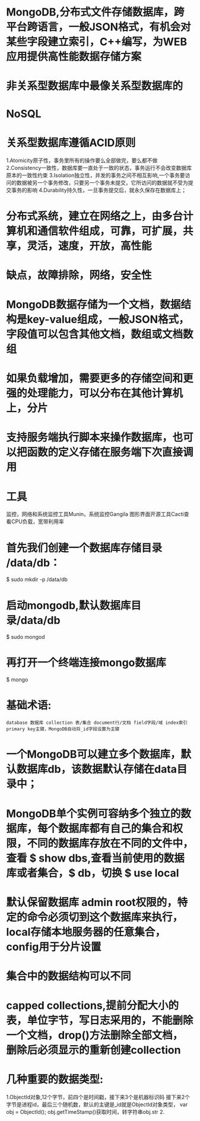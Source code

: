 # MongoDB,分布式文件存储数据库，跨平台跨语言，一般JSON格式，有机会对某些字段建立索引，C++编写，为WEB应用提供高性能数据存储方案
# 非关系型数据库中最像关系型数据库的
# NoSQL
# 关系型数据库遵循ACID原则
1.Atomicity原子性，事务里所有的操作要么全部做完，要么都不做
2.Consistency一致性，数据库要一直处于一致的状态，事务运行不会改变数据库原本的一致性约束
3.Isolation独立性，并发的事务之间不相互影响,一个事务要访问的数据被另一个事务修改，只要另一个事务未提交，它所访问的数据就不受为提交事务的影响
4.Durability持久性，一旦事务提交后，就永久保存在数据库上；

# 分布式系统，建立在网络之上，由多台计算机和通信软件组成，可靠，可扩展，共享，灵活，速度，开放，高性能

# 缺点，故障排除，网络，安全性

# MongoDB数据存储为一个文档，数据结构是key-value组成，一般JSON格式，字段值可以包含其他文档，数组或文档数组
# 如果负载增加，需要更多的存储空间和更强的处理能力，可以分布在其他计算机上，分片
# 支持服务端执行脚本来操作数据库，也可以把函数的定义存储在服务端下次直接调用

# 工具
监控，网络和系统监控工具Munin，系统监控Gangila 图形界面开源工具Cacti查看CPU负载，宽带利用率

# 首先我们创建一个数据库存储目录 /data/db：
  $ sudo mkdir -p /data/db
# 启动mongodb,默认数据库目录/data/db
  $ sudo mongod
# 再打开一个终端连接mongo数据库
  $ mongo


# 基础术语:
    database 数据库 collection 表/集合 document行/文档 field字段/域 index索引 primary key主键，MongoDB自动将_id字段设置为主键

# 一个MongoDB可以建立多个数据库，默认数据库db，该数据默认存储在data目录中；
# MongoDB单个实例可容纳多个独立的数据库，每个数据库都有自己的集合和权限，不同的数据库存放在不同的文件中，查看 $ show dbs,查看当前使用的数据库或者集合，$ db，切换 $ use local

# 默认保留数据库 admin root权限的，特定的命令必须切到这个数据库来执行，local存储本地服务器的任意集合，config用于分片设置

# 集合中的数据结构可以不同

# capped collections,提前分配大小的表，单位字节，写日志采用的，不能删除一个文档，drop()方法删除全部文档，删除后必须显示的重新创建collection

# 几种重要的数据类型:
   1.ObjectId对象,12个字节，前四个是时间戳，接下来3个是机器标识码 接下来2个字节是进程id，最后三个随机数，默认的主键是_id就是ObjectId对象类型，
   var obj = ObjectId(); obj.getTimeStamp()获取时间，转字符串obj.str
   2.

